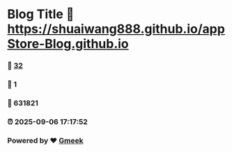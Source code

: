 # Blog Title :link: https://shuaiwang888.github.io/appStore-Blog.github.io 
### :page_facing_up: [32](https://shuaiwang888.github.io/appStore-Blog.github.io/tag.html) 
### :speech_balloon: 1 
### :hibiscus: 631821 
### :alarm_clock: 2025-09-06 17:17:52 
### Powered by :heart: [Gmeek](https://github.com/Meekdai/Gmeek)
